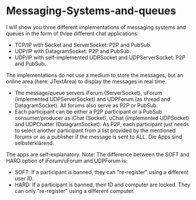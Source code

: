# Messaging-Systems-and-queues
I will show you three different implementations of messaging systems and queues in the form of three different chat applications:
- TCP/IP with Socket and ServerSocket: P2P and PubSub.
- UDP/IP with DatagramSocket: P2P and PubSub.
- UDP/IP with self-implemented UDPSocket and UDPServerSocket: P2P and PubSub.

The implementations do not use a medium to store the messages, but an online area (here: JTextArea) to display the messages in real time.
- The message/queue servers iForum (ServerSocket), uForum (implemented UDPServerSocket) and UDPForum (as thread and DatagramSocket). All forums also serve as P2P or PubSub.
- Each participant can be either a P2P participant or a PubSub consumer/producer as iChat (Socket), uChat (implemented UDPSocket) and UDPChatter (DatagramSocket). As P2P, each participant just needs to select another participant from a list provided by the mentioned forums or as a publisher if the message is sent to ALL.
  Die Apps sind selbsterklärend.

The apps are self-explanatory.
Note: The difference between the SOFT and HARD option of iForum/uForum and UDPForum is:
- SOFT: If a participant is banned, they can "re-register" using a different user ID.
- HARD: If a participant is banned, their ID and computer are locked. They can only "re-register" using a different computer.
